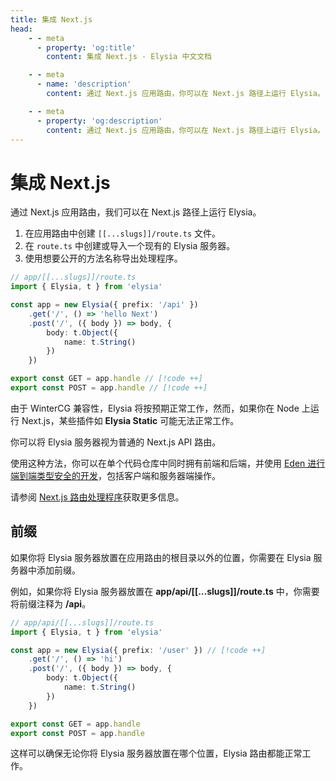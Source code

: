 ```yaml
---
title: 集成 Next.js
head:
    - - meta
      - property: 'og:title'
        content: 集成 Next.js - Elysia 中文文档

    - - meta
      - name: 'description'
        content: 通过 Next.js 应用路由，你可以在 Next.js 路径上运行 Elysia。由于 WinterCG 兼容性，Elysia 将按预期正常工作。

    - - meta
      - property: 'og:description'
        content: 通过 Next.js 应用路由，你可以在 Next.js 路径上运行 Elysia。由于 WinterCG 兼容性，Elysia 将按预期正常工作。
---
```


# 集成 Next.js

通过 Next.js 应用路由，我们可以在 Next.js 路径上运行 Elysia。

1. 在应用路由中创建 `[[...slugs]]/route.ts` 文件。
2. 在 `route.ts` 中创建或导入一个现有的 Elysia 服务器。
3. 使用想要公开的方法名称导出处理程序。

```typescript twoslash
// app/[[...slugs]]/route.ts
import { Elysia, t } from 'elysia'

const app = new Elysia({ prefix: '/api' })
    .get('/', () => 'hello Next')
    .post('/', ({ body }) => body, {
        body: t.Object({
            name: t.String()
        })
    })

export const GET = app.handle // [!code ++]
export const POST = app.handle // [!code ++]
```

由于 WinterCG 兼容性，Elysia 将按预期正常工作，然而，如果你在 Node 上运行 Next.js，某些插件如 **Elysia Static** 可能无法正常工作。

你可以将 Elysia 服务器视为普通的 Next.js API 路由。

使用这种方法，你可以在单个代码仓库中同时拥有前端和后端，并使用 [Eden 进行端到端类型安全的开发](https://elysiajs.com/eden/overview.html)，包括客户端和服务器端操作。

请参阅 [Next.js 路由处理程序](https://nextjs.org/docs/app/building-your-application/routing/route-handlers#static-route-handlers)获取更多信息。

## 前缀

如果你将 Elysia 服务器放置在应用路由的根目录以外的位置，你需要在 Elysia 服务器中添加前缀。

例如，如果你将 Elysia 服务器放置在 **app/api/[[...slugs]]/route.ts** 中，你需要将前缀注释为 **/api**。

```typescript twoslash
// app/api/[[...slugs]]/route.ts
import { Elysia, t } from 'elysia'

const app = new Elysia({ prefix: '/user' }) // [!code ++]
    .get('/', () => 'hi')
    .post('/', ({ body }) => body, {
        body: t.Object({
            name: t.String()
        })
    })

export const GET = app.handle
export const POST = app.handle
```

这样可以确保无论你将 Elysia 服务器放置在哪个位置，Elysia 路由都能正常工作。
